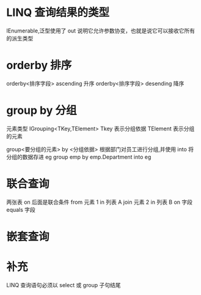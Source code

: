 # LINQ 查询结果的类型

IEnumerable<out T>,泛型使用了 out
说明它允许参数协变，也就是说它可以接收它所有的派生类型

# orderby 排序

orderby<排序字段> ascending 升序
orderby<排序字段> desending 降序

# group by 分组

元素类型
IGrouping<TKey,TElement>
Tkey 表示分组依据
TElement 表示分组的元素

group<要分组的元素> by <分组依据>
根据部门对员工进行分组,并使用 into 将分组的数据存进 eg
group emp by emp.Department into eg

# 联合查询

两张表 on 后面是联合条件
from 元素 1 in 列表 A
join 元素 2 in 列表 B
on 字段 equals 字段

# 嵌套查询

# 补充

LINQ 查询语句必须以 select 或 group 子句结尾
